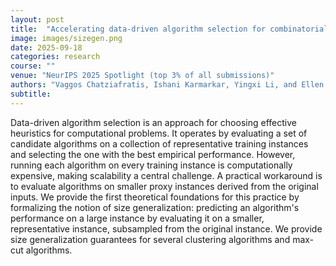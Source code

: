 ```yaml
---
layout: post
title:  "Accelerating data-driven algorithm selection for combinatorial partitioning problems"
image: images/sizegen.png
date: 2025-09-18
categories: research
course: ""  
venue: "NeurIPS 2025 Spotlight (top 3% of all submissions)"
authors: "Vaggos Chatziafratis, Ishani Karmarkar, Yingxi Li, and Ellen Vitercik"
subtitle:
---
```

Data-driven algorithm selection is an approach for choosing effective heuristics for computational problems. It operates by evaluating a set of candidate algorithms on a collection of representative training instances and selecting the one with the best empirical performance. However, running each algorithm on every training instance is computationally expensive, making scalability a central challenge. A practical workaround is to evaluate algorithms on smaller proxy instances derived from the original inputs. We provide the first theoretical foundations for this practice by formalizing the notion of size generalization: predicting an algorithm's performance on a large instance by evaluating it on a smaller, representative instance, subsampled from the original instance. We provide size generalization guarantees for several clustering algorithms and max-cut algorithms.
